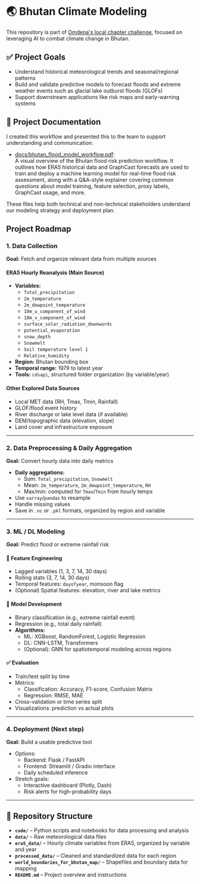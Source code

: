 
# 🌏 Bhutan Climate Modeling

This repository is part of [Omdena's local chapter challenge](https://www.omdena.com/chapter-challenges/leveraging-ai-to-combat-climate-change-in-bhutan), focused on leveraging AI to combat climate change in Bhutan.

## ✅ Project Goals

- Understand historical meteorological trends and seasonal/regional patterns  
- Build and validate predictive models to forecast floods and extreme weather events such as glacial lake outburst floods (GLOFs)  
- Support downstream applications like risk maps and early-warning systems

## 📄 Project Documentation

I created this workflow and presented this to the team to support understanding and communication:

- [docs/bhutan_flood_model_workflow.pdf](docs/bhutan_flood_model_workflow.pdf):  
  A visual overview of the Bhutan flood risk prediction workflow. It outlines how ERA5 historical data and GraphCast forecasts are used to train and deploy a machine learning model for real-time flood risk assessment, along with a Q&A-style explainer covering common questions about model training, feature selection, proxy labels, GraphCast usage, and more.

These files help both technical and non-technical stakeholders understand our modeling strategy and deployment plan.


## Project Roadmap

### 1. Data Collection
**Goal:** Fetch and organize relevant data from multiple sources  

####  ERA5 Hourly Reanalysis (Main Source)
- **Variables:**  
  - `Total_precipitation`  
  - `2m_temperature`  
  - `2m_dewpoint_temperature`  
  - `10m_u_component_of_wind`  
  - `10m_v_component_of_wind`  
  - `surface_solar_radiation_downwards`  
  - `potential_evaporation`  
  - `snow_depth`  
  - `Snowmelt`  
  - `Soil temperature level 1`  
  - `Relative_humidity`
- **Region:** Bhutan bounding box
- **Temporal range:** 1979 to latest year
- **Tools:** `cdsapi`, structured folder organization (by variable/year)

####  Other Explored Data Sources
- Local MET data (RH, Tmax, Tmin, Rainfall)
- GLOF/flood event history 
- River discharge or lake level data (if available)
- DEM/topographic data (elevation, slope)
- Land cover and infrastructure exposure


---

### 2. Data Preprocessing & Daily Aggregation
**Goal:** Convert hourly data into daily metrics  

- **Daily aggregations:**
  - Sum: `Total_precipitation`, `Snowmelt`
  - Mean: `2m_temperature`, `2m_dewpoint_temperature`, `RH`
  - Max/min: computed for `Tmax`/`Tmin` from hourly temps
- Use `xarray`/`pandas` to resample
- Handle missing values
- Save in `.nc` or `.pkl` formats, organized by region and variable

---

### 3. ML / DL Modeling
**Goal:** Predict flood or extreme rainfall risk  

#### 🧩 Feature Engineering
- Lagged variables (1, 3, 7, 14, 30 days)
- Rolling stats (3, 7, 14, 30 days)
- Temporal features: `dayofyear`, monsoon flag
- (Optional) Spatial features: elevation, river and lake metrics 

#### 🧠 Model Development
- Binary classification (e.g., extreme rainfall event)  
- Regression (e.g., total daily rainfall)
- **Algorithms:**
  - ML: XGBoost, RandomForest, Logistic Regression
  - DL: CNN-LSTM, Transformers
  - (Optional): GNN for spatiotemporal modeling across regions

#### ✅ Evaluation
- Train/test split by time
- Metrics:
  - Classification: Accuracy, F1-score, Confusion Matrix
  - Regression: RMSE, MAE
- Cross-validation or time series split
- Visualizations: prediction vs actual plots

---

### 4. Deployment (Next step)
**Goal:** Build a usable predictive tool  

- Options:
  - Backend: Flask / FastAPI
  - Frontend: Streamlit / Gradio interface
  - Daily scheduled inference
- Stretch goals:
  - Interactive dashboard (Plotly, Dash)
  - Risk alerts for high-probability days

---


## 📁 Repository Structure

- **`code/`** – Python scripts and notebooks for data processing and analysis  
- **`data/`** – Raw meteorological data files
- **`era5_data/`** – Hourly climate variables from ERA5, organized by variable and year
- **`processed_data/`** – Cleaned and standardized data for each region  
- **`world_boundaries_for_bhutan_map/`** – Shapefiles and boundary data for mapping  
- **`README.md`** – Project overview and instructions  

